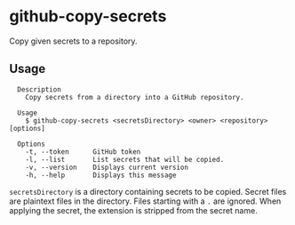 # github-copy-secrets

Copy given secrets to a repository.

## Usage

```
  Description
    Copy secrets from a directory into a GitHub repository.

  Usage
    $ github-copy-secrets <secretsDirectory> <owner> <repository> [options]

  Options
    -t, --token      GitHub token
    -l, --list       List secrets that will be copied.
    -v, --version    Displays current version
    -h, --help       Displays this message
```

`secretsDirectory` is a directory containing secrets to be copied. Secret files are plaintext files in the directory.
Files starting with a `.` are ignored. When applying the secret, the extension is stripped from the secret name.
